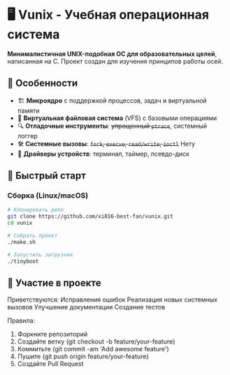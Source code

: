# 🖥️ Vunix - Учебная операционная система

**Минималистичная UNIX-подобная ОС для образовательных целей**, написанная на C. Проект создан для изучения принципов работы осей.

## 🌟 Особенности

- 🏗️ **Микроядро** с поддержкой процессов, задач и виртуальной памяти
- 📂 **Виртуальная файловая система** (VFS) с базовыми операциями
- 🔍 **Отладочные инструменты**: ~~упрощенный `ptrace`~~, системный логгер
- 🛠️ **Системные вызовы**: ~~`fork`, `execve`, `read/write`, `ioctl`~~ Нету
- 🧩 **Драйверы устройств**: терминал, таймер, псевдо-диск

## 🚀 Быстрый старт

### Сборка (Linux/macOS)

```bash
# Клонировать репо
git clone https://github.com/xi816-best-fan/vunix.git
cd vunix

# Собрать проект
./make.sh

# Запустить загрузчик
./tinyboot
```
## 🤝 Участие в проекте
Приветствуются:
Исправления ошибок
Реализация новых системных вызовов
Улучшение документации
Создание тестов

Правила:
1. Форкните репозиторий
2. Создайте ветку (git checkout -b feature/your-feature)
3. Коммитьте (git commit -am 'Add awesome feature')
4. Пушите (git push origin feature/your-feature)
5. Создайте Pull Request

